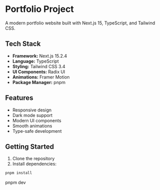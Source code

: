 # Portfolio Project

A modern portfolio website built with Next.js 15, TypeScript, and Tailwind CSS.

## Tech Stack

- **Framework:** Next.js 15.2.4
- **Language:** TypeScript
- **Styling:** Tailwind CSS 3.4
- **UI Components:** Radix UI
- **Animations:** Framer Motion
- **Package Manager:** pnpm

## Features

- Responsive design
- Dark mode support
- Modern UI components
- Smooth animations
- Type-safe development

## Getting Started

1. Clone the repository
2. Install dependencies:
```bash
pnpm install
```
pnpm dev